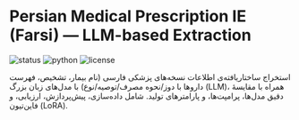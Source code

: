 # Persian Medical Prescription IE (Farsi) — LLM-based Extraction

![status](https://img.shields.io/badge/status-active-brightgreen) ![python](https://img.shields.io/badge/python-3.10%2B-blue) ![license](https://img.shields.io/badge/license-MIT-lightgrey)

استخراج ساختاریافته‌ی اطلاعات نسخه‌های پزشکی فارسی (نام بیمار، تشخیص، فهرست داروها با دوز/نحوه مصرف/توصیه/نوع) با مدل‌های زبان بزرگ (LLM)، همراه با مقایسهٔ دقیق مدل‌ها، پرامپت‌ها، و پارامترهای تولید. شامل داده‌سازی، پیش‌پردازش، ارزیابی، و فاین‌تیون (LoRA).
